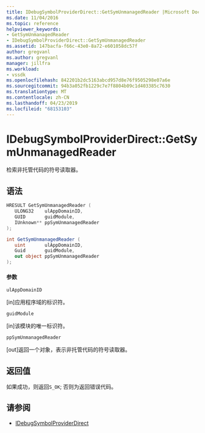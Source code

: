 ```yaml
---
title: IDebugSymbolProviderDirect::GetSymUnmanagedReader |Microsoft Docs
ms.date: 11/04/2016
ms.topic: reference
helpviewer_keywords:
- GetSymUnmanagedReader
- IDebugSymbolProviderDirect::GetSymUnmanagedReader
ms.assetid: 147bacfa-f66c-43e0-8a72-e601058dc57f
author: gregvanl
ms.author: gregvanl
manager: jillfra
ms.workload:
- vssdk
ms.openlocfilehash: 842201b2dc5163abcd957d8e76f9505298e07a6e
ms.sourcegitcommit: 94b3a052fb1229c7e7f8804b09c1d403385c7630
ms.translationtype: MT
ms.contentlocale: zh-CN
ms.lasthandoff: 04/23/2019
ms.locfileid: "68153103"
---
```

# <a name="idebugsymbolproviderdirectgetsymunmanagedreader"></a>IDebugSymbolProviderDirect::GetSymUnmanagedReader
检索非托管代码的符号读取器。

## <a name="syntax"></a>语法

```cpp
HRESULT GetSymUnmanagedReader (
   ULONG32    ulAppDomainID,
   GUID       guidModule,
   IUnknown** ppSymUnmanagedReader
);
```

```csharp
int GetSymUnmanagedReader (
   uint       ulAppDomainID,
   Guid       guidModule,
   out object ppSymUnmanagedReader
);
```

#### <a name="parameters"></a>参数
 `ulAppDomainID`

 [in]应用程序域的标识符。

 `guidModule`

 [in]该模块的唯一标识符。

 `ppSymUnmanagedReader`

 [out]返回一个对象，表示非托管代码的符号读取器。

## <a name="return-value"></a>返回值
 如果成功，则返回`S_OK`; 否则为返回错误代码。

## <a name="see-also"></a>请参阅
- [IDebugSymbolProviderDirect](../../../extensibility/debugger/reference/idebugsymbolproviderdirect.md)